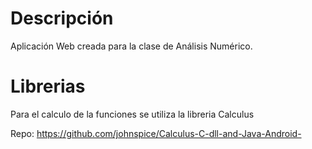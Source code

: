 Descripción
=========
Aplicación Web creada para la clase de Análisis Numérico.

# Librerias
Para el calculo de la funciones se utiliza la libreria Calculus

Repo: https://github.com/johnspice/Calculus-C-dll-and-Java-Android-